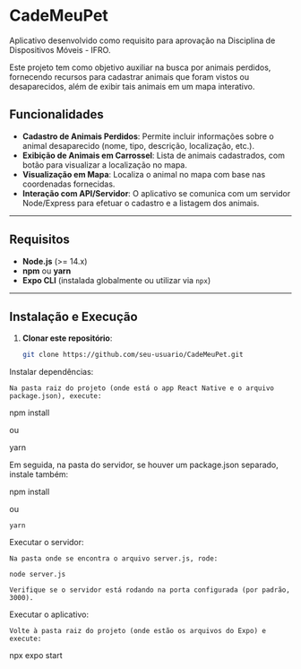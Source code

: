 # CadeMeuPet

Aplicativo desenvolvido como requisito para aprovação na Disciplina de Dispositivos Móveis - IFRO.

Este projeto tem como objetivo auxiliar na busca por animais perdidos, fornecendo recursos para cadastrar animais que foram vistos ou desaparecidos, além de exibir tais animais em um mapa interativo.

## <a id="funcionalidades"></a>Funcionalidades

- **Cadastro de Animais Perdidos**: Permite incluir informações sobre o animal desaparecido (nome, tipo, descrição, localização, etc.).
- **Exibição de Animais em Carrossel**: Lista de animais cadastrados, com botão para visualizar a localização no mapa.
- **Visualização em Mapa**: Localiza o animal no mapa com base nas coordenadas fornecidas.
- **Interação com API/Servidor**: O aplicativo se comunica com um servidor Node/Express para efetuar o cadastro e a listagem dos animais.

---

## <a id="requisitos"></a>Requisitos

- **Node.js** (>= 14.x)
- **npm** ou **yarn**
- **Expo CLI** (instalada globalmente ou utilizar via `npx`)

---

## <a id="instalacao-e-execucao"></a>Instalação e Execução

1. **Clonar este repositório**:
   ```bash
   git clone https://github.com/seu-usuario/CadeMeuPet.git

Instalar dependências:

    Na pasta raiz do projeto (onde está o app React Native e o arquivo package.json), execute:

npm install

ou

yarn

Em seguida, na pasta do servidor, se houver um package.json separado, instale também:

npm install

ou

    yarn

Executar o servidor:

    Na pasta onde se encontra o arquivo server.js, rode:

    node server.js

    Verifique se o servidor está rodando na porta configurada (por padrão, 3000).

Executar o aplicativo:

    Volte à pasta raiz do projeto (onde estão os arquivos do Expo) e execute:

npx expo start

